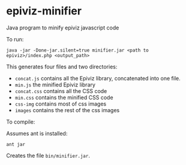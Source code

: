 epiviz-minifier
===============

Java program to minify epiviz javascript code

To run:

```
java -jar -Done-jar.silent=true minifier.jar <path to epiviz>/index.php <output_path>
```

This generates four files and two directories:

* ```concat.js``` contains all the Epiviz library, concatenated into one file.
* ```min.js``` the minified Epiviz library
* ```concat.css``` contains all the CSS code
* ```min.css``` contains the minified CSS code
* ```css-img``` contains most of css images
* ```images``` contains the rest of the css images

To compile:

Assumes ant is installed:

```
ant jar
```

Creates the file `bin/minifier.jar`.

